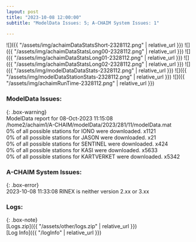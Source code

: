 ```yaml
---
layout: post
title: "2023-10-08 12:00:00"
subtitle: "ModelData Issues: 5; A-CHAIM System Issues: 1"

---
```


![]({{ "/assets/img/achaimDataStatsShort-2328112.png" | relative_url }})
![]({{ "/assets/img/achaimDataStatsLong00-2328112.png" | relative_url }})
![]({{ "/assets/img/achaimDataStatsLong01-2328112.png" | relative_url }})
![]({{ "/assets/img/achaimDataStatsLong02-2328112.png" | relative_url }})
![]({{ "/assets/img/modelDataDataStats-2328112.png" | relative_url }})
![]({{ "/assets/img/modelDataStationStats-2328112.png" | relative_url }})
![]({{ "/assets/img/achaimRunTime-2328112.png" | relative_url }})


### ModelData Issues:  
  
{: .box-warning}  
 ModelData report for 08-Oct-2023 11:15:08   
 /home2/achaim1/A-CHAIM/modelData/2023/281/11/modelData.mat   
 0% of all possible stations for IONO were downloaded. x1121   
 0% of all possible stations for JASON were downloaded. x21   
 0% of all possible stations for SENTINEL were downloaded. x424   
 0% of all possible stations for KASI were downloaded. x5633   
 0% of all possible stations for KARTVERKET were downloaded. x5342   
  
### A-CHAIM System Issues:  
  
{: .box-error}  
2023-10-08 11:33:08 RINEX is neither version 2.xx or 3.xx  

### Logs:  
  
{: .box-note}  
[Logs.zip]({{ "/assets/other/logs.zip" | relative_url }})  
[Log Info]({{ "/logInfo" | relative_url }})  
